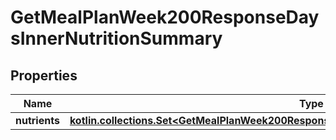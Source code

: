 
# GetMealPlanWeek200ResponseDaysInnerNutritionSummary

## Properties
| Name | Type | Description | Notes |
| ------------ | ------------- | ------------- | ------------- |
| **nutrients** | [**kotlin.collections.Set&lt;GetMealPlanWeek200ResponseDaysInnerNutritionSummaryNutrientsInner&gt;**](GetMealPlanWeek200ResponseDaysInnerNutritionSummaryNutrientsInner.md) |  |  |



